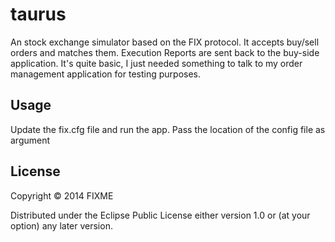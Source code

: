 # taurus

An stock exchange simulator based on the FIX protocol. It accepts buy/sell orders
and matches them. Execution Reports are sent back to the buy-side application.
It's quite basic, I just needed something to talk to my order management application
for testing purposes. 

## Usage

Update the fix.cfg file and run the app. Pass the location of the config file as argument

## License

Copyright © 2014 FIXME

Distributed under the Eclipse Public License either version 1.0 or (at
your option) any later version.
